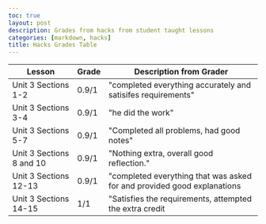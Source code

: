 ```yaml
---
toc: true
layout: post
description: Grades from hacks from student taught lessons
categories: [markdown, hacks]
title: Hacks Grades Table
---
```


|Lesson|Grade|Description from Grader|
|---|---|---|
|Unit 3 Sections 1-2|0.9/1|"completed everything accurately and satisifes requirements"|
|Unit 3 Sections 3-4|0.9/1|"he did the work"|
|Unit 3 Sections 5-7|0.9/1|"Completed all problems, had good notes"|
|Unit 3 Sections 8 and 10|0.9/1|"Nothing extra, overall good reflection."|
|Unit 3 Sections 12-13|0.9/1|"completed everything that was asked for and provided good explanations|
|Unit 3 Sections 14-15|1/1|"Satisfies the requirements, attempted the extra credit|